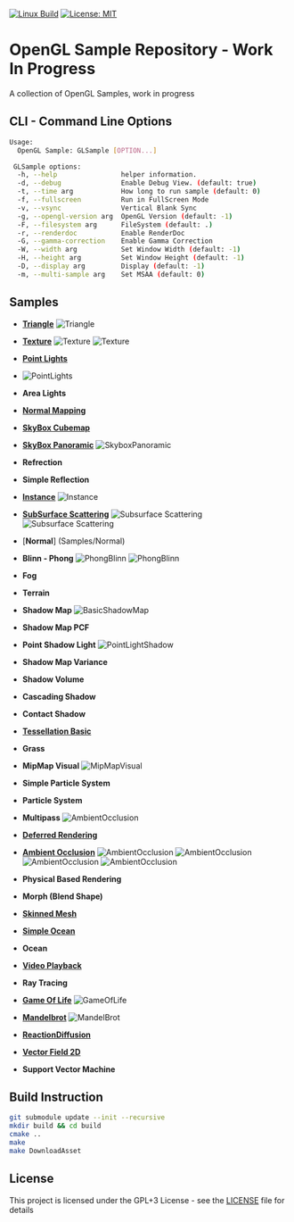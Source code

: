 [![Linux Build](https://github.com/voldien/opengl-samples/actions/workflows/linux-build.yml/badge.svg)](https://github.com/voldien/opengl-samples/actions/workflows/linux-build.yml)
[![License: MIT](https://img.shields.io/badge/License-MIT-yellow.svg)](https://opensource.org/licenses/MIT)

# OpenGL Sample Repository - Work In Progress

A collection of OpenGL Samples, work in progress

## CLI - Command Line Options

```bash
Usage:
  OpenGL Sample: GLSample [OPTION...]

 GLSample options:
  -h, --help                helper information.
  -d, --debug               Enable Debug View. (default: true)
  -t, --time arg            How long to run sample (default: 0)
  -f, --fullscreen          Run in FullScreen Mode
  -v, --vsync               Vertical Blank Sync
  -g, --opengl-version arg  OpenGL Version (default: -1)
  -F, --filesystem arg      FileSystem (default: .)
  -r, --renderdoc           Enable RenderDoc
  -G, --gamma-correction    Enable Gamma Correction
  -W, --width arg           Set Window Width (default: -1)
  -H, --height arg          Set Window Height (default: -1)
  -D, --display arg         Display (default: -1)
  -m, --multi-sample arg    Set MSAA (default: 0)
```

## Samples

- [**Triangle**](Samples/Triangle)
![Triangle](https://github.com/voldien/OpenGL-Samples/assets/9608088/d85a24d2-97fb-4faa-a7ef-e71bdd979444)

- [**Texture**](Samples/Texture)
![Texture](https://github.com/voldien/OpenGL-Samples/assets/9608088/a87834cc-452e-41e0-8ea2-3de881780823)
![Texture](https://github.com/voldien/OpenGL-Samples/assets/9608088/7bdcaa6f-c0de-4030-b344-d6f180dc6e7b)


- [**Point Lights**](Samples/PointLight)
- ![PointLights](https://github.com/voldien/OpenGL-Samples/assets/9608088/dcd67197-4dc9-4333-ae6f-9fff9f7eb317)

- **Area Lights**

- [**Normal Mapping**](Samples/NormalMap)

- [**SkyBox Cubemap**](Samples/Skybox)

- [**SkyBox Panoramic**](Samples/Skybox)
![SkyboxPanoramic](https://github.com/voldien/OpenGL-Samples/assets/9608088/41cacd12-5782-46bd-b06b-dc3725f21b3d)

- **Refrection**

- **Simple Reflection**

- [**Instance**](Samples/Instance)
![Instance](https://github.com/voldien/OpenGL-Samples/assets/9608088/8fb4adca-cd99-45c9-9811-38e727b6685b)

- [**SubSurface Scattering**](Samples/SubSurfaceScattering)
![Subsurface Scattering](https://github.com/voldien/OpenGL-Samples/assets/9608088/062f5af0-898e-4c1b-91ab-38975b898e0c)
![Subsurface Scattering](https://github.com/voldien/OpenGL-Samples/assets/9608088/ac752bfc-cc72-49ae-a9d6-2c729cd07c2d)
 
- [**Normal**] (Samples/Normal)

- **Blinn - Phong**
![PhongBlinn](https://github.com/voldien/OpenGL-Samples/assets/9608088/e14e4035-1639-4532-a316-65c8c879abf9)
![PhongBlinn](https://github.com/voldien/OpenGL-Samples/assets/9608088/02ae2bac-974e-4270-b80f-a59dba260160)

- **Fog**

- **Terrain**

- **Shadow Map**
![BasicShadowMap](https://github.com/voldien/OpenGL-Samples/assets/9608088/bd5f11f4-4f3c-4038-a998-9a50fa7eb743)

- **Shadow Map PCF**

- **Point Shadow Light**
![PointLightShadow](https://github.com/voldien/OpenGL-Samples/assets/9608088/8e4e4374-71a3-45ad-9f93-87e8528cbfeb)

- **Shadow Map Variance**

- **Shadow Volume**

- **Cascading Shadow**

- **Contact Shadow**

- [**Tessellation Basic**](Samples/Tessellation/)

- **Grass**

- **MipMap Visual**
![MipMapVisual](https://github.com/voldien/OpenGL-Samples/assets/9608088/ea0714f4-4971-42ad-80db-4d567dc29b03)

- **Simple Particle System**

- **Particle System**

- **Multipass**
![AmbientOcclusion](https://github.com/voldien/OpenGL-Samples/assets/9608088/6c156319-7617-43aa-af08-93d709bc07e9)

- [**Deferred Rendering**](Samples/Deferred/)

- [**Ambient Occlusion**](Samples/AmbientOcclusion/)
![AmbientOcclusion](https://github.com/voldien/OpenGL-Samples/assets/9608088/91691104-4c70-4d25-91c0-17cb4bcf38af)
![AmbientOcclusion](https://github.com/voldien/OpenGL-Samples/assets/9608088/4e8f9d85-b48d-4fc4-816d-632a9bbfd37f)
![AmbientOcclusion](https://github.com/voldien/OpenGL-Samples/assets/9608088/4df33593-64f3-4a03-87b5-5e9d205642c5)
![AmbientOcclusion](https://github.com/voldien/OpenGL-Samples/assets/9608088/8ed5a638-2432-4800-8ead-2c5f4881fffc)

- **Physical Based Rendering**

- **Morph (Blend Shape)**

- [**Skinned Mesh**](Samples/SkinnedMesh/)

- [**Simple Ocean**](Samples/SimpleOcean/)

- **Ocean**

- [**Video Playback**](Samples/VideoPlayback/)

- **Ray Tracing**

- [**Game Of Life**](Samples/GameOfLife)
![GameOfLife](https://github.com/voldien/OpenGL-Samples/assets/9608088/5617752d-cd6d-4ceb-9918-f5015565489f)


- [**Mandelbrot**](Samples/Mandelbrot/)
![MandelBrot](https://github.com/voldien/OpenGL-Samples/assets/9608088/cae86eb2-b5f5-4c20-ad13-aed2c154d5d1)

- [**ReactionDiffusion**](Samples/ReactionDiffusion)

- [**Vector Field 2D**](Samples/VectorField2D/)

- **Support Vector Machine**

## Build Instruction

```bash
git submodule update --init --recursive
mkdir build && cd build
cmake ..
make
make DownloadAsset
```

## License

This project is licensed under the GPL+3 License - see the [LICENSE](LICENSE) file for details
